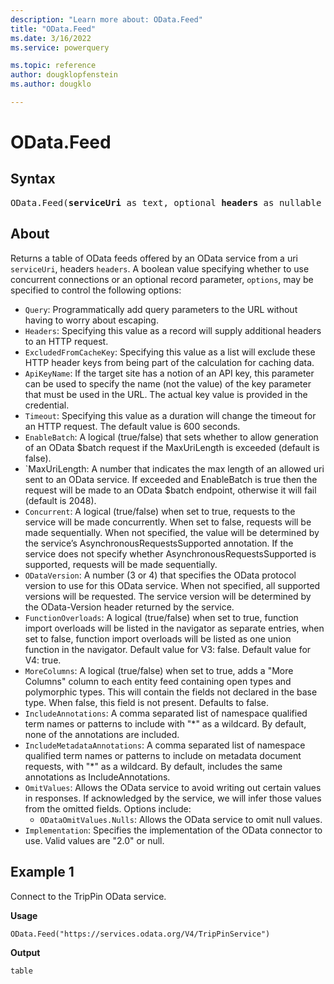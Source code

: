 ```yaml
---
description: "Learn more about: OData.Feed"
title: "OData.Feed"
ms.date: 3/16/2022
ms.service: powerquery

ms.topic: reference
author: dougklopfenstein
ms.author: dougklo

---
```

# OData.Feed

## Syntax

<pre>
OData.Feed(<b>serviceUri</b> as text, optional <b>headers</b> as nullable record, optional <b>options</b> as any) as any
</pre>

## About

Returns a table of OData feeds offered by an OData service from a uri `serviceUri`, headers `headers`. A boolean value specifying whether to use concurrent connections or an optional record parameter, `options`, may be specified to control the following options:

* `Query`: Programmatically add query parameters to the URL without having to worry about escaping.
* `Headers`: Specifying this value as a record will supply additional headers to an HTTP request.
* `ExcludedFromCacheKey`: Specifying this value as a list will exclude these HTTP header keys from being part of the calculation for caching data.
* `ApiKeyName`: If the target site has a notion of an API key, this parameter can be used to specify the name (not the value) of the key parameter that must be used in the URL. The actual key value is provided in the credential.
* `Timeout`: Specifying this value as a duration will change the timeout for an HTTP request. The default value is 600 seconds.
* `EnableBatch`: A logical (true/false) that sets whether to allow generation of an OData $batch request if the MaxUriLength is exceeded (default is false).
* `MaxUriLength: A number that indicates the max length of an allowed uri sent to an OData service. If exceeded and EnableBatch is true then the request will be made to an OData $batch endpoint, otherwise it will fail (default is 2048).
* `Concurrent`: A logical (true/false) when set to true, requests to the service will be made concurrently. When set to false, requests will be made sequentially. When not specified, the value will be determined by the service’s AsynchronousRequestsSupported annotation. If the service does not specify whether AsynchronousRequestsSupported is supported, requests will be made sequentially.
* `ODataVersion`: A number (3 or 4) that specifies the OData protocol version to use for this OData service. When not specified, all supported versions will be requested. The service version will be determined by the OData-Version header returned by the service.
* `FunctionOverloads`: A logical (true/false) when set to true, function import overloads will be listed in the navigator as separate entries, when set to false, function import overloads will be listed as one union function in the navigator. Default value for V3: false. Default value for V4: true.
* `MoreColumns`: A logical (true/false) when set to true, adds a "More Columns" column to each entity feed containing open types and polymorphic types. This will contain the fields not declared in the base type. When false, this field is not present. Defaults to false.
* `IncludeAnnotations`: A comma separated list of namespace qualified term names or patterns to include with "\*" as a wildcard. By default, none of the annotations are included.
* `IncludeMetadataAnnotations`: A comma separated list of namespace qualified term names or patterns to include on metadata document requests, with "\*" as a wildcard. By default, includes the same annotations as IncludeAnnotations.
* `OmitValues`: Allows the OData service to avoid writing out certain values in responses. If acknowledged by the service, we will infer those values from the omitted fields. Options include:
  * `ODataOmitValues.Nulls`: Allows the OData service to omit null values.
* `Implementation`: Specifies the implementation of the OData connector to use. Valid values are "2.0" or null.

## Example 1

Connect to the TripPin OData service.

**Usage**

```powerquery-m
OData.Feed("https://services.odata.org/V4/TripPinService")
```

**Output**

`table`
